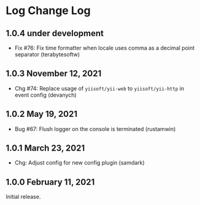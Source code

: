 # Log Change Log

## 1.0.4 under development

- Fix #76: Fix time formatter when locale uses comma as a decimal point separator (terabytesoftw)

## 1.0.3 November 12, 2021

- Chg #74: Replace usage of `yiisoft/yii-web` to `yiisoft/yii-http` in event config (devanych)

## 1.0.2 May 19, 2021

- Bug #67: Flush logger on the console is terminated (rustamwin)

## 1.0.1 March 23, 2021

- Chg: Adjust config for new config plugin (samdark)

## 1.0.0 February 11, 2021

Initial release.

